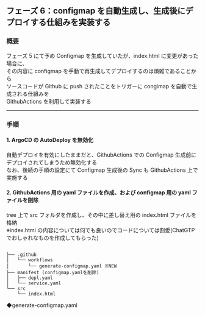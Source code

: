 ## フェーズ 6：configmap を自動生成し、生成後にデプロイする仕組みを実装する

### 概要

フェーズ 5 にて予め Configmap を生成していたが、index.html に変更があった場合に、  
その内容に configmap を手動で再生成してデプロイするのは煩雑であることから  
ソースコードが Github に push されたことをトリガーに congimap を自動で生成される仕組みを  
GithubActions を利用して実装する

---

### 手順

#### 1. ArgoCD の AutoDeploy を無効化

自動デプロイを有効にしたままだと、GithubActions での Configmap 生成前にデプロイされてしまうため無効化する  
なお、後続の手順の設定にて Configmap 生成後の Sync も GithubActions 上で実施する

#### 2. GithubActions 用の yaml ファイルを作成、および configmap 用の yaml ファイルを削除

tree 上で src フォルダを作成し、その中に差し替え用の index.html ファイルを格納  
※index.html の内容については何でも良いのでコードについては割愛(ChatGTP でおしゃれなものを作成してもらった)

<pre><code>
├── .github
│   └── workflows
│       └── generate-configmap.yaml ※NEW
├── manifest (configmap.yamlを削除)
│   ├── depl.yaml
│   └── service.yaml
└── src
    └── index.html
</code></pre>

◆generate-configmap.yaml

<pre><code>

</code></pre>
